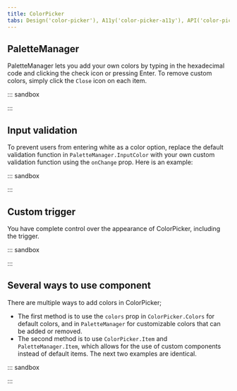 ```yaml
---
title: ColorPicker
tabs: Design('color-picker'), A11y('color-picker-a11y'), API('color-picker-api'), Example('color-picker-code'), Changelog('color-picker-changelog')
---
```


## PaletteManager

PaletteManager lets you add your own colors by typing in the hexadecimal code and clicking the check icon or pressing Enter. To remove custom colors, simply click the `Close` icon on each item.

::: sandbox

<script lang="tsx">
  export Demo from 'stories/components/color-picker/__stories__/docs-examples/palettemanager.tsx';
</script>

:::

## Input validation

To prevent users from entering white as a color option, replace the default validation function in `PaletteManager.InputColor` with your own custom validation function using the `onChange` prop. Here is an example:

::: sandbox

<script lang="tsx">
  export Demo from 'stories/components/color-picker/__stories__/docs-examples/input_validation.tsx';
</script>

:::

## Custom trigger

You have complete control over the appearance of ColorPicker, including the trigger.

::: sandbox

<script lang="tsx">
  export Demo from 'stories/components/color-picker/__stories__/docs-examples/custom_trigger.tsx';
</script>

:::

## Several ways to use component

There are multiple ways to add colors in ColorPicker;

- The first method is to use the `colors` prop in `ColorPicker.Colors` for default colors, and in `PaletteManager` for customizable colors that can be added or removed.
- The second method is to use `ColorPicker.Item` and `PaletteManager.Item`, which allows for the use of custom components instead of default items. The next two examples are identical.

::: sandbox

<script lang="tsx">
  export Demo from 'stories/components/color-picker/__stories__/docs-examples/several_ways_to_use_component.tsx';
</script>

:::

